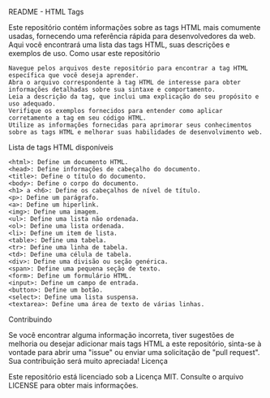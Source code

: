README - HTML Tags

Este repositório contém informações sobre as tags HTML mais comumente usadas, fornecendo uma referência rápida para desenvolvedores da web. Aqui você encontrará uma lista das tags HTML, suas descrições e exemplos de uso.
Como usar este repositório

    Navegue pelos arquivos deste repositório para encontrar a tag HTML específica que você deseja aprender.
    Abra o arquivo correspondente à tag HTML de interesse para obter informações detalhadas sobre sua sintaxe e comportamento.
    Leia a descrição da tag, que inclui uma explicação do seu propósito e uso adequado.
    Verifique os exemplos fornecidos para entender como aplicar corretamente a tag em seu código HTML.
    Utilize as informações fornecidas para aprimorar seus conhecimentos sobre as tags HTML e melhorar suas habilidades de desenvolvimento web.

Lista de tags HTML disponíveis

    <html>: Define um documento HTML.
    <head>: Define informações de cabeçalho do documento.
    <title>: Define o título do documento.
    <body>: Define o corpo do documento.
    <h1> a <h6>: Define os cabeçalhos de nível de título.
    <p>: Define um parágrafo.
    <a>: Define um hiperlink.
    <img>: Define uma imagem.
    <ul>: Define uma lista não ordenada.
    <ol>: Define uma lista ordenada.
    <li>: Define um item de lista.
    <table>: Define uma tabela.
    <tr>: Define uma linha de tabela.
    <td>: Define uma célula de tabela.
    <div>: Define uma divisão ou seção genérica.
    <span>: Define uma pequena seção de texto.
    <form>: Define um formulário HTML.
    <input>: Define um campo de entrada.
    <button>: Define um botão.
    <select>: Define uma lista suspensa.
    <textarea>: Define uma área de texto de várias linhas.

Contribuindo

Se você encontrar alguma informação incorreta, tiver sugestões de melhoria ou desejar adicionar mais tags HTML a este repositório, sinta-se à vontade para abrir uma "issue" ou enviar uma solicitação de "pull request". Sua contribuição será muito apreciada!
Licença

Este repositório está licenciado sob a Licença MIT. Consulte o arquivo LICENSE para obter mais informações.
